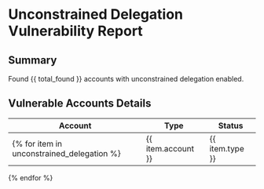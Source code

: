 # Unconstrained Delegation Vulnerability Report

## Summary
Found {{ total_found }} accounts with unconstrained delegation enabled.

## Vulnerable Accounts Details
| Account | Type | Status |
|---------|------|---------|
{% for item in unconstrained_delegation %}| {{ item.account }} | {{ item.type }} | {% if item.is_enabled %}Enabled{% else %}Disabled{% endif %} |
{% endfor %} 